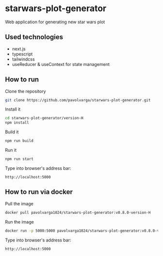 # starwars-plot-generator
Web application for generating new star wars plot

## Used technologies
  * next.js
  * typescript
  * tailwindcss
  * useReducer & useContext for state management

## How to run
Clone the repository
```sh
git clone https://github.com/pavolvarga/starwars-plot-generator.git
```
Install it
```sh
cd starwars-plot-generator/version-H
npm install
```
Build it
```sh
npm run build
```
Run it
```sh
npm run start
```
Type into browser's address bar:
```
http://localhost:5000
```

## How to run via docker
Pull the image
```sh
docker pull pavolvarga1024/starwars-plot-generator:v0.8.0-version-H
```

Run the image
```sh
docker run -p 5000:5000 pavolvarga1024/starwars-plot-generator:v0.8.0-version-H
```

Type into browser's address bar:
```
http://localhost:5000
```
